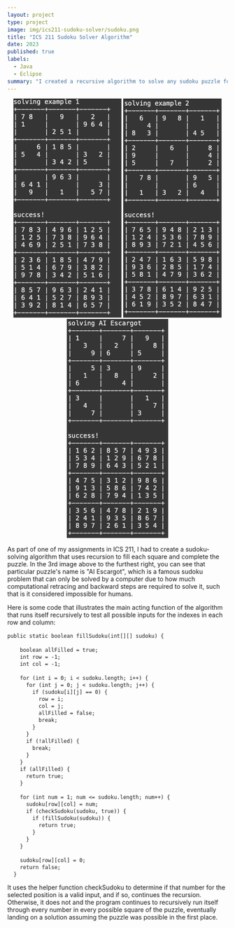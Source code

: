 ```yaml
---
layout: project
type: project
image: img/ics211-sudoku-solver/sudoku.png
title: "ICS 211 Sudoku Solver Algorithm"
date: 2023
published: true
labels:
  - Java
  - Eclipse
summary: "I created a recursive algorithm to solve any sudoku puzzle for my ICS 211 class."
---
```


<div align="center" class="text-center p-4">
  <img height="500px" src="../img/ics211-sudoku-solver/sudokuex1.png" class="img-thumbnail" >
  <img height="500px" src="../img/ics211-sudoku-solver/sudokuex2.png" class="img-thumbnail" >
  <img height="500px" src="../img/ics211-sudoku-solver/sudokuaiescargot.png" class="img-thumbnail" >
</div>

As part of one of my assignments in ICS 211, I had to create a sudoku-solving algorithm that uses recursion to fill each square and complete the puzzle. In the 3rd image above to the furthest right, you can see that particular puzzle's name is "AI Escargot", which is a famous sudoku problem that can only be solved by a computer due to how much computational retracing and backward steps are required to solve it, such that is it considered impossible for humans.

Here is some code that illustrates the main acting function of the algorithm that runs itself recursively to test all possible inputs for the indexes in each row and column:

```
public static boolean fillSudoku(int[][] sudoku) {

    boolean allFilled = true;
    int row = -1;
    int col = -1;

    for (int i = 0; i < sudoku.length; i++) {
      for (int j = 0; j < sudoku.length; j++) {
        if (sudoku[i][j] == 0) {
          row = i;
          col = j;
          allFilled = false;
          break;
        }
      }
      if (!allFilled) {
        break;
      }
    }
    if (allFilled) {
      return true;
    }

    for (int num = 1; num <= sudoku.length; num++) {
      sudoku[row][col] = num;
      if (checkSudoku(sudoku, true)) {
        if (fillSudoku(sudoku)) {
          return true;
        }
      }
    }

    sudoku[row][col] = 0;
    return false;
  }
```
It uses the helper function checkSudoku to determine if that number for the selected position is a valid input, and if so, continues the recursion. Otherwise, it does not and the program continues to recursively run itself through every number in every possible square of the puzzle, eventually landing on a solution assuming the puzzle was possible in the first place.
